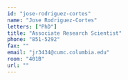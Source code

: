 ```yaml
---
id: "jose-rodriguez-cortes"
name: "Jose Rodriguez-Cortes"
letters: ["PhD"]
title: "Associate Research Scientist"
phone: "851-5292"
fax: ""
email: "jr3434@cumc.columbia.edu"
room: "401B"
url: ""
---
```

